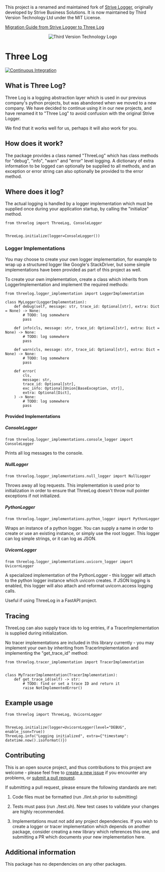 This project is a renamed and maintained fork of [Strive Logger](https://github.com/strivesolutions/strive-logger-py), originally developed by Strive Business Solutions. It is now maintained by Third Version Technology Ltd under the MIT License.

[Migration Guide from Strive Logger to Three Log](migration_from_strive_logger.md)

<p align="center">
<img src="https://avatars.githubusercontent.com/u/124225064?s=200&v=4" alt="Third Version Technology Logo" />
</p>

# Three Log

[![Continuous Integration](https://github.com/thirdversion/threelog-py/actions/workflows/ci.yml/badge.svg)](https://github.com/thirdversion/threelog-py/actions/workflows/ci.yml)

## What is Three Log?

Three Log is a logging abstraction layer which is used in our previous company's python projects, but was abandoned when we moved to a new company. We have decided to continue using it in our new projects, and have renamed it to "Three Log" to avoid confusion with the original Strive Logger.

We find that it works well for us, perhaps it will also work for you.

## How does it work?

The package provides a class named "ThreeLog" which has class methods for "debug", "info", "warn" and "error" level logging. A dictionary of extra information to be logged can optionally be supplied to all methods, and an exception or error string can also optionally be provided to the error method.

## Where does it log?

The actual logging is handled by a logger implementation which must be supplied once during your application startup, by calling the "initialize" method.

```
from threelog import ThreeLog, ConsoleLogger


ThreeLog.initialize(logger=ConsoleLogger())
```

### Logger Implementations

You may choose to create your own logger implementation, for example to wrap up a structured logger like Google's StackDriver, but some simple implementations have been provided as part of this project as well.

To create your own implementation, create a class which inherits from LoggerImplementation and implement the required methods:

```
from threelog.logger_implementation import LoggerImplementation

class MyLogger(LoggerImplementation):
    def debug(self, message: str, trace_id: Optional[str], extra: Dict = None) -> None:
        # TODO: log somewhere
        pass

    def info(cls, message: str, trace_id: Optional[str], extra: Dict = None) -> None:
        # TODO: log somewhere
        pass

    def warn(cls, message: str, trace_id: Optional[str], extra: Dict = None) -> None:
        # TODO: log somewhere
        pass

    def error(
        cls,
        message: str,
        trace_id: Optional[str],
        exc_info: Optional[Union[BaseException, str]],
        extra: Optional[Dict],
    ) -> None:
        # TODO: log somewhere
        pass
```

#### Provided Implementations

##### ConsoleLogger

`from threelog.logger_implementations.console_logger import ConsoleLogger`

Prints all log messages to the console.

##### NullLogger

`from threelog.logger_implementations.null_logger import NullLogger`

Throws away all log requests. This implementation is used prior to initialization in order to ensure that ThreeLog doesn't throw null pointer exceptions if not initialized.

##### PythonLogger

`from threelog.logger_implementations.python_logger import PythonLogger`

Wraps an instance of a python logger. You can supply a name in order to create or use an existing instance, or simply use the root logger. This logger can log simple strings, or it can log as JSON.

##### UvicornLogger

`from threelog.logger_implementations.uvicorn_logger import UvicornLogger`

A specialized implementation of the PythonLogger - this logger will attach to the python logger instance which uvicorn creates. If JSON logging is enabled, this logger will also attach and reformat uvicorn.access logging calls.

Useful if using ThreeLog in a FastAPI project.

## Tracing

ThreeLog can also supply trace ids to log entries, if a TracerImplementation is supplied during initialization.

No tracer implementations are included in this library currently - you may implement your own by inheriting from TracerImplementation and implementing the "get_trace_id" method:

```
from threelog.tracer_implementation import TracerImplementation


class MyTracerImplementation(TracerImplementation):
    def get_trace_id(self) -> str:
        # TODO: find or set a trace ID and return it
        raise NotImplementedError()
```

## Example usage

```
from threelog import ThreeLog, UvicornLogger


ThreeLog.initialize(logger=UvicornLogger(level="DEBUG", enable_json=True))
ThreeLog.info("Logging initialized", extra={"timestamp": datetime.now().isoformat()})
```

## Contributing

This is an open source project, and thus contributions to this project are welcome - please feel free to [create a new issue](/issues/new/choose) if you encounter any problems, or [submit a pull request](/pulls).

If submitting a pull request, please ensure the following standards are met:

1. Code files must be formatted (run ./lint.sh prior to submitting)

2. Tests must pass (run ./test.sh). New test cases to validate your changes are highly recommended.

3. Implementations must not add any project dependencies. If you wish to create a logger or tracer implementation which depends on another package, consider creating a new library which references this one, and submitting a PR which documents your new implementation here.

## Additional information

This package has no dependencies on any other packages.
